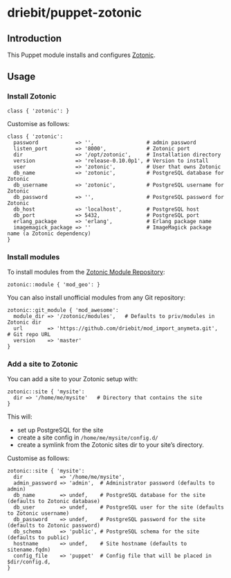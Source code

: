 driebit/puppet-zotonic
====================

Introduction
------------

This Puppet module installs and configures [Zotonic](http://zotonic.com/).

Usage
-----

### Install Zotonic

```puppet
class { 'zotonic': }
```

Customise as follows:

```puppet
class { 'zotonic':
  password            => '',                 # admin password
  listen_port         => '8000',             # Zotonic port
  dir                 => '/opt/zotonic',     # Installation directory
  version             => 'release-0.10.0p1', # Version to install
  user                => 'zotonic',          # User that owns Zotonic
  db_name             => 'zotonic',          # PostgreSQL database for Zotonic
  db_username         => 'zotonic',          # PostgreSQL username for Zotonic
  db_password         => '',                 # PostgreSQL password for Zotonic
  db_host             => 'localhost',        # PostgreSQL host
  db_port             => 5432,               # PostgreSQL port
  erlang_package      => 'erlang',           # Erlang package name
  imagemagick_package => ''                  # ImageMagick package name (a Zotonic dependency)
}
```

### Install modules

To install modules from the [Zotonic Module Repository](http://modules.zotonic.com/):

```puppet
zotonic::module { 'mod_geo': }
```

You can also install unofficial modules from any Git repository:

```puppet
zotonic::git_module { 'mod_awesome':
  module_dir => '/zotonic/modules',   # Defaults to priv/modules in Zotonic dir
  url        => 'https://github.com/driebit/mod_import_anymeta.git',   # Git repo URL
  version    => 'master'
}
```

### Add a site to Zotonic

You can add a site to your Zotonic setup with:

```puppet
zotonic::site { 'mysite':
  dir => '/home/me/mysite'   # Directory that contains the site
}
```

This will:
* set up PostgreSQL for the site
* create a site config in `/home/me/mysite/config.d/`
* create a symlink from the Zotonic sites dir to your site’s directory.

Customise as follows:

```puppet
zotonic::site { 'mysite':
  dir            => '/home/me/mysite',
  admin_password => 'admin',  # Administrator password (defaults to admin)
  db_name        => undef,    # PostgreSQL database for the site (defaults to Zotonic database)
  db_user        => undef,    # PostgreSQL user for the site (defaults to Zotonic username)
  db_password    => undef,    # PostgreSQL password for the site (defaults to Zotonic password)
  db_schema      => 'public', # PostgreSQL schema for the site (defaults to public)
  hostname       => undef,    # Site hostname (defaults to sitename.fqdn)
  config_file    => 'puppet'  # Config file that will be placed in $dir/config.d,
}
```
